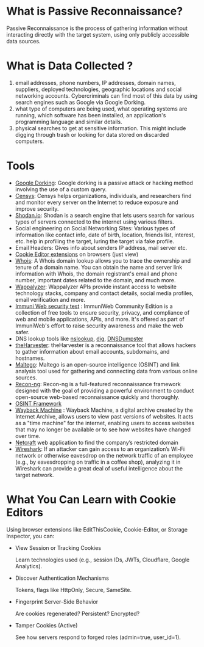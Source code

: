 # What is Passive Reconnaissance?
Passive Reconnaissance is the process of gathering information without interacting directly with the target system, using only publicly accessible data sources.
# What is Data Collected ?
1. email addresses, phone numbers, IP addresses, domain names, suppliers, deployed technologies, geographic locations and social networking accounts. Cybercriminals can find most of this data by using search engines such as Google via Google Dorking.
2. what type of computers are being used, what operating systems are running, which software has been installed, an application's programming language and similar details.
3. physical searches to get at sensitive information. This might include digging through trash or looking for data stored on discarded computers.

# Tools
- [Google Dorking](https://github.com/chr3st5an/Google-Dorking): Google dorking is a passive attack or hacking method involving the use of a custom query.
- [Censys](https://search.censys.io/): Censys helps organizations, individuals, and researchers find and monitor every server on the Internet to reduce exposure and improve security.
- [Shodan.io](https://www.shodan.io/): Shodan is a search engine that lets users search for various types of servers connected to the internet using various filters.
- Social engineering on Social Networking Sites: Various types of information like contact info, date of birth, location, friends list, interest, etc. help in profiling the target, luring the target via fake profile.
- Email Headers: Gives info about senders IP address, mail server etc.
- [Cookie Editor extensions](#what-you-can-learn-with-cookie-editors) on browsers (just view) 
- [Whois](https://labex.io/tutorials/linux-linux-whois-command-with-practical-examples-423010): A Whois domain lookup allows you to trace the ownership and tenure of a domain name. You can obtain the name and server link information with Whois, the domain registrant's email and phone number, important dates related to the domain, and much more.
- [Wappalyzer](https://www.wappalyzer.com/): Wappalyzer APIs provide instant access to website technology stacks, company and contact details, social media profiles, email verification and more.
- [Immuni Web security test](https://www.linkedin.com/pulse/day-88-immuniweb-community-edition-comprehensive-free-soumya-swarup-sa4jc/) : ImmuniWeb Community Edition is a collection of free tools to ensure security, privacy, and compliance of web and mobile applications, APIs, and more. It's offered as part of ImmuniWeb's effort to raise security awareness and make the web safer.
- DNS lookup tools like [nslookup](https://cheat.sh/nslookuphttps://cheat.sh/nslookup), [dig](https://cheat.sh/dig), [DNSDumpster](https://dnsdumpster.com/)
- [theHarvester](https://www.cheat-sheets.org/project/tldr/command/theharvester/): theHarvester is a reconnaissance tool that allows hackers to gather information about email accounts, subdomains, and hostnames.
- [Maltego](https://medium.com/@whart842/maltego-reference-guide-584bed1384a8): Maltego is an open-source intelligence (OSINT) and link analysis tool used for gathering and connecting data from various online sources.
- [Recon-ng](https://hackertarget.com/recon-ng-tutorial/): Recon-ng is a full-featured reconnaissance framework designed with the goal of providing a powerful environment to conduct open-source web-based reconnaissance quickly and thoroughly.
- [OSINT Framework](https://osintframework.com/)
- [Wayback Machine](https://web.archive.org/) : Wayback Machine, a digital archive created by the Internet Archive, allows users to view past versions of websites. It acts as a "time machine" for the internet, enabling users to access websites that may no longer be available or to see how websites have changed over time.
- [Netcraft](https://searchdns.netcraft.com/) web application to find the company’s restricted domain
- [Wireshark](https://hackertarget.com/wireshark-tutorial-and-cheat-sheet/): If an attacker can gain access to an organization’s Wi-Fi network or otherwise eavesdrop on the network traffic of an employee (e.g., by eavesdropping on traffic in a coffee shop), analyzing it in Wireshark can provide a great deal of useful intelligence about the target network.

# What You Can Learn with Cookie Editors

Using browser extensions like EditThisCookie, Cookie-Editor, or Storage Inspector, you can:

- View Session or Tracking Cookies

    Learn technologies used (e.g., session IDs, JWTs, Cloudflare, Google Analytics).

- Discover Authentication Mechanisms

    Tokens, flags like HttpOnly, Secure, SameSite.

- Fingerprint Server-Side Behavior

    Are cookies regenerated? Persistent? Encrypted?

- Tamper Cookies (Active)

    See how servers respond to forged roles (admin=true, user_id=1).